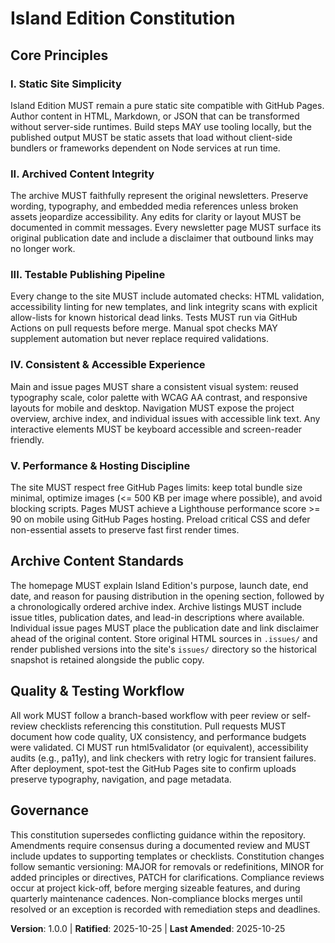 <!--
Sync Impact Report
Version change: N/A -> 1.0.0
Modified principles: Added initial five core principles
Added sections: Archive Content Standards, Quality & Testing Workflow
Removed sections: None
Templates requiring updates:
- OK .specify/templates/plan-template.md - Constitution Check aligns with principles
- OK .specify/templates/spec-template.md - Requirements structure supports UX/testing mandates
- OK .specify/templates/tasks-template.md - Task phases cover testing and UX obligations
Follow-up TODOs: None
-->

# Island Edition Constitution

## Core Principles

### I. Static Site Simplicity
Island Edition MUST remain a pure static site compatible with GitHub Pages. Author content in HTML, Markdown, or JSON that can be transformed without server-side runtimes. Build steps MAY use tooling locally, but the published output MUST be static assets that load without client-side bundlers or frameworks dependent on Node services at run time.

### II. Archived Content Integrity
The archive MUST faithfully represent the original newsletters. Preserve wording, typography, and embedded media references unless broken assets jeopardize accessibility. Any edits for clarity or layout MUST be documented in commit messages. Every newsletter page MUST surface its original publication date and include a disclaimer that outbound links may no longer work.

### III. Testable Publishing Pipeline
Every change to the site MUST include automated checks: HTML validation, accessibility linting for new templates, and link integrity scans with explicit allow-lists for known historical dead links. Tests MUST run via GitHub Actions on pull requests before merge. Manual spot checks MAY supplement automation but never replace required validations.

### IV. Consistent & Accessible Experience
Main and issue pages MUST share a consistent visual system: reused typography scale, color palette with WCAG AA contrast, and responsive layouts for mobile and desktop. Navigation MUST expose the project overview, archive index, and individual issues with accessible link text. Any interactive elements MUST be keyboard accessible and screen-reader friendly.

### V. Performance & Hosting Discipline
The site MUST respect free GitHub Pages limits: keep total bundle size minimal, optimize images (<= 500 KB per image where possible), and avoid blocking scripts. Pages MUST achieve a Lighthouse performance score >= 90 on mobile using GitHub Pages hosting. Preload critical CSS and defer non-essential assets to preserve fast first render times.

## Archive Content Standards

The homepage MUST explain Island Edition's purpose, launch date, end date, and reason for pausing distribution in the opening section, followed by a chronologically ordered archive index. Archive listings MUST include issue titles, publication dates, and lead-in descriptions where available. Individual issue pages MUST place the publication date and link disclaimer ahead of the original content. Store original HTML sources in `.issues/` and render published versions into the site's `issues/` directory so the historical snapshot is retained alongside the public copy.

## Quality & Testing Workflow

All work MUST follow a branch-based workflow with peer review or self-review checklists referencing this constitution. Pull requests MUST document how code quality, UX consistency, and performance budgets were validated. CI MUST run html5validator (or equivalent), accessibility audits (e.g., pa11y), and link checkers with retry logic for transient failures. After deployment, spot-test the GitHub Pages site to confirm uploads preserve typography, navigation, and page metadata.

## Governance

This constitution supersedes conflicting guidance within the repository. Amendments require consensus during a documented review and MUST include updates to supporting templates or checklists. Constitution changes follow semantic versioning: MAJOR for removals or redefinitions, MINOR for added principles or directives, PATCH for clarifications. Compliance reviews occur at project kick-off, before merging sizeable features, and during quarterly maintenance cadences. Non-compliance blocks merges until resolved or an exception is recorded with remediation steps and deadlines.

**Version**: 1.0.0 | **Ratified**: 2025-10-25 | **Last Amended**: 2025-10-25
